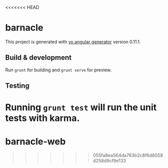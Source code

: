 <<<<<<< HEAD
# barnacle

This project is generated with [yo angular generator](https://github.com/yeoman/generator-angular)
version 0.11.1.

## Build & development

Run `grunt` for building and `grunt serve` for preview.

## Testing

Running `grunt test` will run the unit tests with karma.
=======
# barnacle-web
>>>>>>> 055fa8ea564da783b2c8f6d8058d258d9cf9e133
